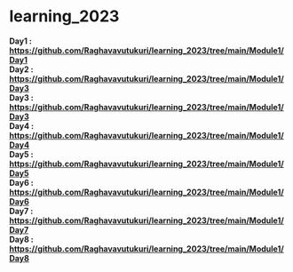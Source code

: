 # learning_2023

<b>Day1 : https://github.com/Raghavavutukuri/learning_2023/tree/main/Module1/Day1<br>
Day2 : https://github.com/Raghavavutukuri/learning_2023/tree/main/Module1/Day3<br>
Day3 : https://github.com/Raghavavutukuri/learning_2023/tree/main/Module1/Day3<br>
Day4 : https://github.com/Raghavavutukuri/learning_2023/tree/main/Module1/Day4<br>
Day5 : https://github.com/Raghavavutukuri/learning_2023/tree/main/Module1/Day5<br>
Day6 : https://github.com/Raghavavutukuri/learning_2023/tree/main/Module1/Day6<br>
Day7 : https://github.com/Raghavavutukuri/learning_2023/tree/main/Module1/Day7<br>
Day8 : https://github.com/Raghavavutukuri/learning_2023/tree/main/Module1/Day8<br></b>
